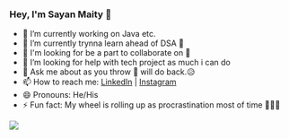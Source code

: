### Hey, I'm Sayan Maity 👋

- 🔭 I’m currently working on Java etc.
- 🌱 I’m currently trynna learn ahead of DSA 🥵
- 👯 I'm looking for be a part to collaborate on 💼
- 🤔 I’m looking for help with tech project as much i can do
- 💬 Ask me about as you throw 🤔 will do back.😥
- 📫 How to reach me: [LinkedIn](https://www.linkedin.com/in/sayanmaity1999/) | [Instagram](https://www.instagram.com/backward_space/)
- 😄 Pronouns: He/His
- ⚡ Fun fact: My wheel is rolling up as procrastination most of time 🤣😪😫

<img src="https://github-readme-stats.vercel.app/api?username=sayancoding&&show_icons=true&title_color=ffffff&icon_color=74B9FF&text_color=daf7dc&bg_color=2B2B52">
